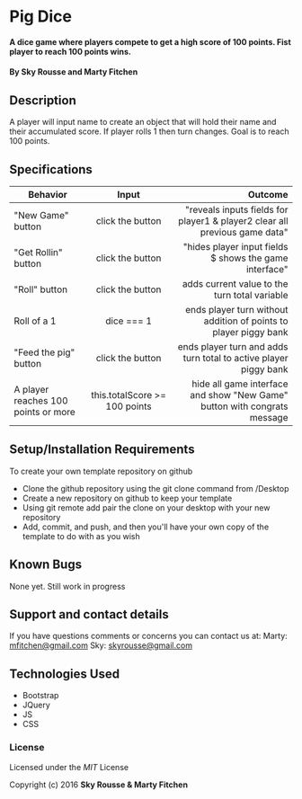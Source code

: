 # Pig Dice

#### A dice game where players compete to get a high score of 100 points. Fist player to reach 100 points wins.

#### By Sky Rousse and Marty Fitchen

## Description

A player will input name to create an object that will hold their name and their accumulated score. If player rolls 1 then turn changes. Goal is to reach 100 points.

## Specifications
| Behavior        | Input           | Outcome  |
| ------------- |:-------------:| -----:|
| "New Game" button | click the button | "reveals inputs fields for player1 & player2 clear all previous game data" |
| "Get Rollin" button | click the button | "hides player input fields $ shows the game interface" |  
| "Roll" button | click the button | adds current value to the turn total variable |
| Roll of a 1 | dice === 1 | ends player turn without addition of points to player piggy bank |
| "Feed the pig" button | click the button | ends player turn and adds turn total to active player piggy bank |
| A player reaches 100 points or more | this.totalScore >= 100 points | hide all game interface and show "New Game" button with congrats message |

## Setup/Installation Requirements

To create your own template repository on github

* Clone the github repository using the git clone command from /Desktop
* Create a new repository on github to keep your template
* Using git remote add pair the clone on your desktop with your new repository
* Add, commit, and push, and then you'll have your own copy of the template to do with as you wish


## Known Bugs
None yet. Still work in progress


## Support and contact details
If you have questions comments or concerns you can contact us at:
Marty: <a href="mailto:mfitchen@gmail.com">mfitchen@gmail.com</a>
Sky: skyrousse@gmail.com 

## Technologies Used

* Bootstrap
* JQuery
* JS
* CSS

### License

  Licensed under the _MIT_ License

Copyright (c) 2016 **Sky Rousse & Marty Fitchen**
